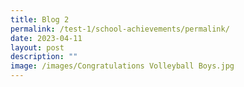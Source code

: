```yaml
---
title: Blog 2
permalink: /test-1/school-achievements/permalink/
date: 2023-04-11
layout: post
description: ""
image: /images/Congratulations Volleyball Boys.jpg
---
```

